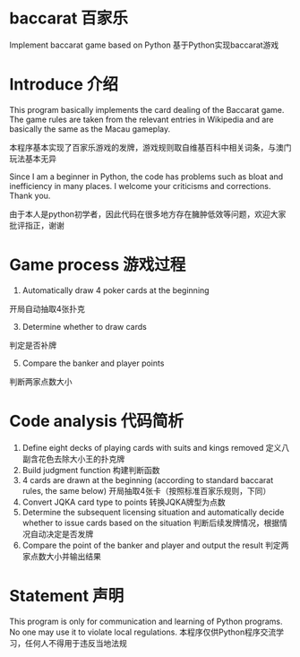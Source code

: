 # baccarat 百家乐
Implement baccarat game based on Python
基于Python实现baccarat游戏

# Introduce 介绍
This program basically implements the card dealing of the Baccarat game. The game rules are taken from the relevant entries in Wikipedia and are basically the same as the Macau gameplay.

本程序基本实现了百家乐游戏的发牌，游戏规则取自维基百科中相关词条，与澳门玩法基本无异

Since I am a beginner in Python, the code has problems such as bloat and inefficiency in many places. I welcome your criticisms and corrections. Thank you.

由于本人是python初学者，因此代码在很多地方存在臃肿低效等问题，欢迎大家批评指正，谢谢


# Game process 游戏过程
1. Automatically draw 4 poker cards at the beginning

开局自动抽取4张扑克

3.  Determine whether to draw cards

判定是否补牌

5.  Compare the banker and player points

判断两家点数大小


# Code analysis 代码简析
1.  Define eight decks of playing cards with suits and kings removed
定义八副含花色去除大小王的扑克牌
2.  Build judgment function
构建判断函数
3.  4 cards are drawn at the beginning (according to standard baccarat rules, the same below)
开局抽取4张卡（按照标准百家乐规则，下同）
4.  Convert JQKA card type to points
转换JQKA牌型为点数
5.  Determine the subsequent licensing situation and automatically decide whether to issue cards based on the situation
判断后续发牌情况，根据情况自动决定是否发牌
6.  Compare the point of the banker and player and output the result
判定两家点数大小并输出结果


# Statement 声明
This program is only for communication and learning of Python programs. No one may use it to violate local regulations.
本程序仅供Python程序交流学习，任何人不得用于违反当地法规
